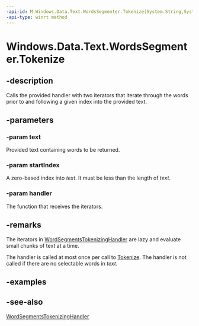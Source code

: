----api-id: M:Windows.Data.Text.WordsSegmenter.Tokenize(System.String,System.UInt32,Windows.Data.Text.WordSegmentsTokenizingHandler)
-api-type: winrt method
---<!-- Method syntaxpublic void Tokenize(System.String text, System.UInt32 startIndex, Windows.Data.Text.WordSegmentsTokenizingHandler handler)--># Windows.Data.Text.WordsSegmenter.Tokenize## -descriptionCalls the provided handler with two iterators that iterate through the words prior to and following a given index into the provided text.## -parameters### -param textProvided text containing words to be returned.### -param startIndexA zero-based index into *text*. It must be less than the length of *text*.### -param handlerThe function that receives the iterators.## -remarksThe iterators in [WordSegmentsTokenizingHandler](wordsegmentstokenizinghandler.md) are lazy and evaluate small chunks of text at a time.The handler is called at most once per call to [Tokenize](wordssegmenter_tokenize.md). The handler is not called if there are no selectable words in *text*.## -examples## -see-also[WordSegmentsTokenizingHandler](wordsegmentstokenizinghandler.md)